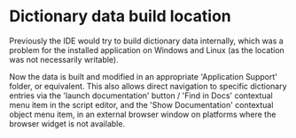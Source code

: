 # Dictionary data build location

Previously the IDE would try to build dictionary data internally, which 
was a problem for the installed application on Windows and Linux (as the 
location was not necessarily writable).

Now the data is built and modified in an appropriate 'Application 
Support' folder, or equivalent. This also allows direct navigation to
specific dictionary entries via the 'launch documentation' button / 
'Find in Docs' contextual menu item in the script editor, and the 
'Show Documentation' contextual object menu item, in an external browser
window on platforms where the browser widget is not available.
